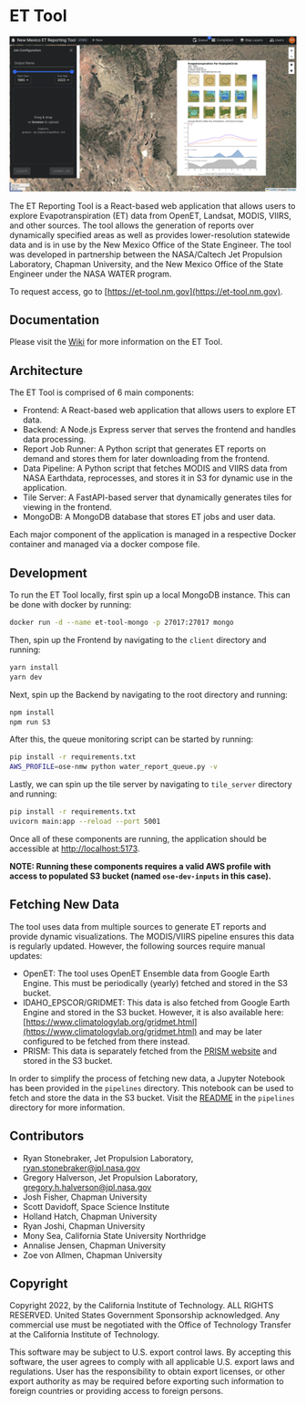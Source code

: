 # ET Tool

![ET Tool](./docs/et_tool.png)

The ET Reporting Tool is a React-based web application that allows users to explore Evapotranspiration (ET) data from OpenET, Landsat, MODIS, VIIRS, and other sources. The tool allows the generation of reports over dynamically specified areas as well as provides lower-resolution statewide data and is in use by the New Mexico Office of the State Engineer. The tool was developed in partnership between the NASA/Caltech Jet Propulsion Laboratory, Chapman University, and the New Mexico Office of the State Engineer under the NASA WATER program.

To request access, go to [https://et-tool.nm.gov](https://et-tool.nm.gov).

## Documentation

Please visit the [Wiki](https://github.com/New-Mexico-Water-Resources/ET-Tool/wiki/1.-What-is-the-New-Mexico-ET-Reporting-Tool%3F) for more information on the ET Tool.

## Architecture

The ET Tool is comprised of 6 main components:
- Frontend: A React-based web application that allows users to explore ET data.
- Backend: A Node.js Express server that serves the frontend and handles data processing.
- Report Job Runner: A Python script that generates ET reports on demand and stores them for later downloading from the frontend.
- Data Pipeline: A Python script that fetches MODIS and VIIRS data from NASA Earthdata, reprocesses, and stores it in S3 for dynamic use in the application.
- Tile Server: A FastAPI-based server that dynamically generates tiles for viewing in the frontend.
- MongoDB: A MongoDB database that stores ET jobs and user data.

Each major component of the application is managed in a respective Docker container and managed via a docker compose file.

## Development

To run the ET Tool locally, first spin up a local MongoDB instance. This can be done with docker by running:

```bash
docker run -d --name et-tool-mongo -p 27017:27017 mongo
```

Then, spin up the Frontend by navigating to the `client` directory and running:

```bash
yarn install
yarn dev
```

Next, spin up the Backend by navigating to the root directory and running:

```bash
npm install
npm run S3
```

After this, the queue monitoring script can be started by running:

```bash
pip install -r requirements.txt
AWS_PROFILE=ose-nmw python water_report_queue.py -v
```

Lastly, we can spin up the tile server by navigating to `tile_server` directory and running:

```bash
pip install -r requirements.txt
uvicorn main:app --reload --port 5001 
```

Once all of these components are running, the application should be accessible at [http://localhost:5173](http://localhost:5173).

**NOTE: Running these components requires a valid AWS profile with access to populated S3 bucket (named `ose-dev-inputs` in this case).**

## Fetching New Data

The tool uses data from multiple sources to generate ET reports and provide dynamic visualizations. The MODIS/VIIRS pipeline ensures this data is regularly updated. However, the following sources require manual updates:

- OpenET: The tool uses OpenET Ensemble data from Google Earth Engine. This must be periodically (yearly) fetched and stored in the S3 bucket.
- IDAHO_EPSCOR/GRIDMET: This data is also fetched from Google Earth Engine and stored in the S3 bucket. However, it is also available here: [https://www.climatologylab.org/gridmet.html](https://www.climatologylab.org/gridmet.html) and may be later configured to be fetched from there instead.
- PRISM: This data is separately fetched from the [PRISM website](https://prism.oregonstate.edu/) and stored in the S3 bucket.

In order to simplify the process of fetching new data, a Jupyter Notebook has been provided in the `pipelines` directory. This notebook can be used to fetch and store the data in the S3 bucket. Visit the [README](./pipelines/README.md) in the `pipelines` directory for more information.


## Contributors

- Ryan Stonebraker, Jet Propulsion Laboratory, [ryan.stonebraker@jpl.nasa.gov](mailto:ryan.stonebraker@jpl.nasa.gov)
- Gregory Halverson, Jet Propulsion Laboratory, [gregory.h.halverson@jpl.nasa.gov](mailto:gregory.h.halverson@jpl.nasa.gov)
- Josh Fisher, Chapman University
- Scott Davidoff, Space Science Institute
- Holland Hatch, Chapman University
- Ryan Joshi, Chapman University
- Mony Sea, California State University Northridge
- Annalise Jensen, Chapman University
- Zoe von Allmen, Chapman University

## Copyright

Copyright 2022, by the California Institute of Technology. ALL RIGHTS RESERVED. United States Government Sponsorship acknowledged. Any commercial use must be negotiated with the Office of Technology Transfer at the California Institute of Technology.
 
This software may be subject to U.S. export control laws. By accepting this software, the user agrees to comply with all applicable U.S. export laws and regulations. User has the responsibility to obtain export licenses, or other export authority as may be required before exporting such information to foreign countries or providing access to foreign persons.